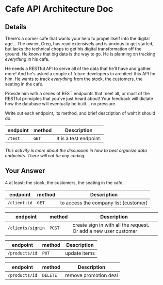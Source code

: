 # Cafe API Architecture Doc

## Details

There's a corner cafe that wants your help to propel itself into the digital age... The owner, Greg, has read extensively and is anxious to get started, but lacks the technical chops to get his digital transformation off the ground. He _knows_ that big data is the way to go. He is planning on tracking _everything_ in his cafe.

He needs a RESTful API to serve all of the data that he'll have and gather more! And he's asked a couple of future developers to architect this API for him. He wants to track _everything_ from the stock, the customers, the seating in the cafe.

Provide him with a series of REST endpoints that meet all, or most of the RESTful principles that you've just heard about! Your feedback will dictate how the database will eventually be built... no pressure.

Write out each endpoint, its method, and brief description of waht it should do.

| endpoint | method | Description            |
| -------- | ------ | ---------------------- |
| `/test`  | `GET`  | It is a test endpoint. |

_This activity is more about the discussion in how to best organize data endpoints. There will not be any coding._





## Your Answer
4 at least: the stock, the customers, the seating in the cafe.

| endpoint | method | Description            |
| -------- | ------ | ---------------------- |
| `/client:id`  | `GET`  | to access the company list (customer) |

| endpoint | method | Description            |
| -------- | ------ | ---------------------- |
| `/clients/signin`  | `POST`  | create sign in with all the request. Or add a new user customer |

| endpoint | method | Description            |
| -------- | ------ | ---------------------- |
| `/products/id`  | `PUT`  | update items |

| endpoint | method | Description            |
| -------- | ------ | ---------------------- |
| `/products/id`  | `DELETE`  | remove promotion deal |